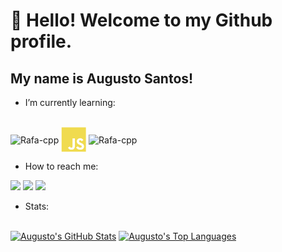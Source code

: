 # 👋 Hello! Welcome to my Github profile.
## My name is Augusto Santos!

- I’m currently learning:
<div style="display: inline_block"><br>
<img align="center" alt="Rafa-cpp" height="40" width="40" src="https://cdn.jsdelivr.net/gh/devicons/devicon/icons/c/c-original.svg" />
<img align="center" alt="Rafa-Js" height="40" width="40" src="https://raw.githubusercontent.com/devicons/devicon/master/icons/javascript/javascript-plain.svg">
<img align="center" alt="Rafa-cpp" height="50" width="50" src="https://cdn.jsdelivr.net/gh/devicons/devicon/icons/java/java-original.svg" />


</div>


- How to reach me: 
<div>
<a href="https://instagram.com/sntsaugusto" target="_blank"><img src="https://img.shields.io/badge/-Instagram-%23E4405F?style=for-the-badge&logo=instagram&logoColor=white" target="_blank"></a>
<a href = "mailto:augustocsantos.dev@gmail.com"><img src="https://img.shields.io/badge/Gmail-D14836?style=for-the-badge&logo=gmail&logoColor=white" target="_blank"></a>
<a href="https://www.linkedin.com/in/augusto-santos-324017257" target="_blank"><img src="https://img.shields.io/badge/-LinkedIn-%230077B5?style=for-the-badge&logo=linkedin&logoColor=white" target="_blank"></a>  
</div>

- Stats:
<br/>
 <div width="100%">
    <a href="https://github.com/AugustoCSantos/github-readme-stats"><img alt="Augusto's GitHub Stats" src="https://github-readme-stats.vercel.app/api?username=AugustoCSantos&show_icons=true&count_private=true&theme=react&hide_border=true&bg_color=0D1117&width="50%"" /></a>
  <a href="https://github.com/AugustoCSantos/github-readme-stats"><img alt="Augusto's Top Languages" src="https://github-readme-stats.vercel.app/api/top-langs/?username=AugustoCSantos&langs_count=8&count_private=true&layout=compact&theme=react&hide_border=true&bg_color=0D1117&width="50%"" /></a>
    </div>
  <br/>
